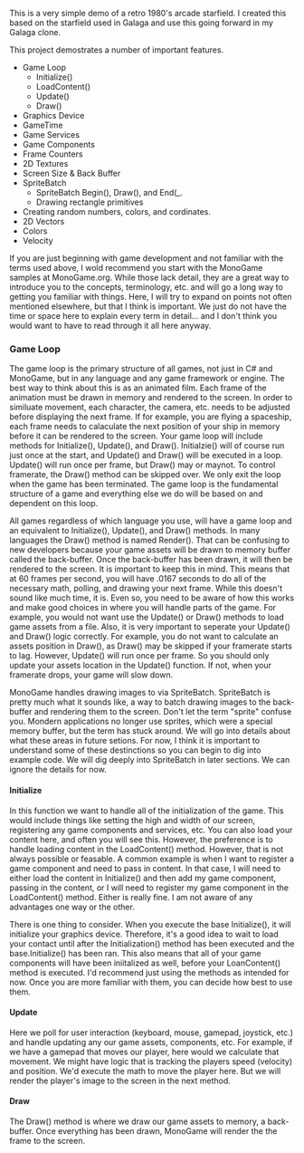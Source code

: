This is a very simple demo of a retro 1980's arcade starfield. I created this based on the starfield used in Galaga and use this going forward in my Galaga clone. 

This project demostrates a number of important features.

* Game Loop
  *  Initialize() 
  *  LoadContent()
  *  Update()
  *  Draw() 
* Graphics Device
* GameTime
* Game Services
* Game Components
* Frame Counters
* 2D Textures
* Screen Size & Back Buffer
* SpriteBatch
  * SpriteBatch Begin(), Draw(), and End(_.
  * Drawing rectangle primitives
* Creating random numbers, colors, and cordinates.
* 2D Vectors
* Colors
* Velocity

If you are just beginning with game development and not familiar with the terms used above, I wold recommend you start with the MonoGame samples at MonoGame.org. While those lack detail, they are a great way to introduce you to the concepts, terminology, etc. and will go a long way to getting you familiar with things. Here, I will try to expand on points not often mentioned elsewhere, but that I think is important. We just do not have the time or space here to explain every term in detail... and I don't think you would want to have to read through it all here anyway.  

### Game Loop
The game loop is the primary structure of all games, not just in C# and MonoGame, but in any language and any game framework or engine. The best way to think about this is as an animated film. Each frame of the animation must be drawn in memory and rendered to the screen. In order to similuate movement, each character, the camera, etc. needs to be adjusted before displaying the next frame. If for example, you are flying a spaceship, each frame needs to calaculate the next position of your ship in memory before it can be rendered to the screen. Your game loop will include methods for Initialize(), Update(), and Draw(). Initialzie() will of course run just once at the start, and Update() and Draw() will be executed in a loop. Update() will run once per frame, but Draw() may or maynot. To control framerate, the Draw() method can be skipped over. We only exit the loop when the game has been terminated. The game loop is the fundamental structure of a game and everything else we do will be based on and dependent on this loop. 

All games regardless of which language you use, will have a game loop and an equivalent to Initialize(), Update(), and Draw() methods. In many languages the Draw() method is named Render(). That can be confusing to new developers because your game assets will be drawn to memory buffer called the back-buffer. Once the back-buffer has been drawn, it will then be rendered to the screen. It is important to keep this in mind. This means that at 60 frames per second, you will have .0167 seconds to do all of the necessary math, polling, and drawing your next frame. While this doesn't sound like much time, it is. Even so, you need to be aware of how this works and make good choices in where you will handle parts of the game. For example, you would not want use the Update() or Draw() methods to load game assets from a file. Also, it is very important to seperate your Update() and Draw() logic correctly. For example, you do not want to calculate an assets position in Draw(), as Draw() may be skipped if your framerate starts to lag. However, Update() will run once per frame. So you should only update your assets location in the Update() function. If not, when your framerate drops, your game will slow down. 

MonoGame handles drawing images to via SpriteBatch. SpriteBatch is pretty much what it sounds like, a way to batch drawing images to the back-buffer and rendering them to the screen. Don't let the term "sprite" confuse you. Mondern applications no longer use sprites, which were a special memory buffer, but the term has stuck around. We will go into details about what these areas in future setions. For now, I think it is important to understand some of these destinctions so you can begin to dig into example code. We will dig deeply into SpriteBatch in later sections. We can ignore the details for now. 

#### Initialize
In this function we want to handle all of the initialization of the game. This would include things like setting the high and width of our screen, registering any game components and services, etc. You can also load your content here, and often you will see this. However, the preference is to handle loading content in the LoadContent() method. However, that is not always possible or feasable. A common example is when I want to register a game component and need to pass in content. In that case, I will need to either load the content in Initialize() and then add my game component, passing in the content, or I will need to register my game component in the LoadContent() method. Either is really fine. I am not aware of any advantages one way or the other. 

There is one thing to consider. When you execute the base Initialize(), it will initialize your graphics device. Therefore, it's a good idea to wait to load your contact until after the Initialization() method has been executed and the base.Initialize() has been ran. This also means that all of your game components will have been iniitalized as well, before your LoanContent() method is executed. I'd recommend just using the methods as intended for now. Once you are more familiar with them, you can decide how best to use them. 

#### Update
Here we poll for user interaction (keyboard, mouse, gamepad, joystick, etc.) and handle updating any our game assets, components, etc. For example, if we have a gamepad that moves our player, here would we calculate that movement. We might have logic that is tracking the players speed (velocity) and position. We'd execute the math to move the player here. But we will render the player's image to the screen in the next method. 

#### Draw
The Draw() method is where we draw our game assets to memory, a back-buffer. Once everything has been drawn, MonoGame will render the the frame to the screen. 

